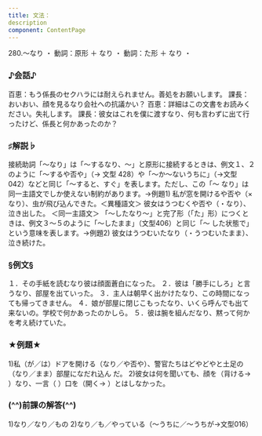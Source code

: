 ```yaml
---
title: 文法：
description
component: ContentPage
---
```



280.～なり ・
動詞：原形 ＋ なり ・ 動詞：た形 ＋ なり ・
### ♪会話♪
百恵：もう係長のセクハラには耐えられません。善処をお願いします。 課長：おいおい、顔を見るなり会社への抗議かい？ 百恵：詳細はこの文書をお読みください。失礼します。 課長：彼女はこれを僕に渡すなり、何も言わずに出て行ったけど、係長と何かあったのか？
### ♯解説♭
接続助詞「～なり」は「～するなり、～」と原形に接続するときは、例文１、２のように「～するや否や」（→
文型 428）や「～か～ないうちに」（→文型 042）などと同じ「～すると、すぐ」を表します。ただし、この「～ なり」は同一主語文でしか使えない制約があります。→例題1)
私が窓を開けるや否や（×なり）、虫が飛び込んできた。＜異種語文＞ 彼女はうつむくや否や（・なり）、泣き出した。 ＜同一主語文＞
「～したなり～」と完了形（「た」形）につくときは、例文３～５のように「～したまま」（文型406）と同じ「～ した状態で」という意味を表します。→例題2)
彼女はうつむいたなり（・うつむいたまま）、泣き続けた。
### §例文§
１．その手紙を読むなり彼は顔面蒼白になった。
２．彼は「勝手にしろ」と言うなり、部屋を出ていった。
３．主人は朝早く出かけたなり、この時間になっても帰ってきません。
４．娘が部屋に閉じこもったなり、いくら呼んでも出て来ないの。学校で何かあったのかしら。
５．彼は腕を組んだなり、黙って何かを考え続けていた。
### ★例題★
1)私（が／は）ドアを開ける（なり／や否や）、警官たちはどやどやと土足の（なり／まま）部屋になだれ込ん
だ。
2)彼女は何を聞いても、顔を（背ける→ ）なり、一言（ ）口を（開く→ ）とはしなかった。
### (^^)前課の解答(^^)
1)なり／なり／もの
2)なり／も／やっている（～うちに／～うちが→文型016）
